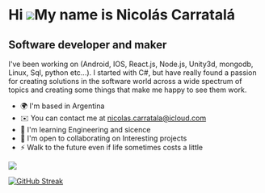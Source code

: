 Hi ![](https://user-images.githubusercontent.com/18350557/176309783-0785949b-9127-417c-8b55-ab5a4333674e.gif)My name is Nicolás Carratalá
=========================================================================================================================================

Software developer and maker
----------------------------

I've been working on (Android, IOS, React.js, Node.js, Unity3d, mongodb, Linux, Sql, python etc...). I started with C#, but have really found a passion for creating solutions in the software world across a wide spectrum of topics and creating some things that make me happy to see them work.

*   🌍  I'm based in Argentina
*   ✉️  You can contact me at [nicolas.carratala@icloud.com](mailto:nicolas.carratala@icloud.com)
*   🧠  I'm learning Engineering and sicence
*   🤝  I'm open to collaborating on Interesting projects
*   ⚡  Walk to the future even if life sometimes costs a little


<picture>
  <source
    srcset="https://github-readme-stats.vercel.app/api?username=nicolascarratala&show_icons=true&theme=midnight-purple"
    media="(prefers-color-scheme: dark)"
  />
  <source
    srcset="https://github-readme-stats.vercel.app/api?username=nicolascarratala&show_icons=true"
    media="(prefers-color-scheme: dark), (prefers-color-scheme: no-preference)"
  />
  <img src="https://github-readme-stats.vercel.app/api?username=nicolascarratala&show_icons=true" />
</picture>

[![GitHub Streak](https://github-readme-streak-stats.herokuapp.com?user=nicolascarratala&theme=buefy-dark&hide_border=true&mode=weekly)](https://git.io/streak-stats)
